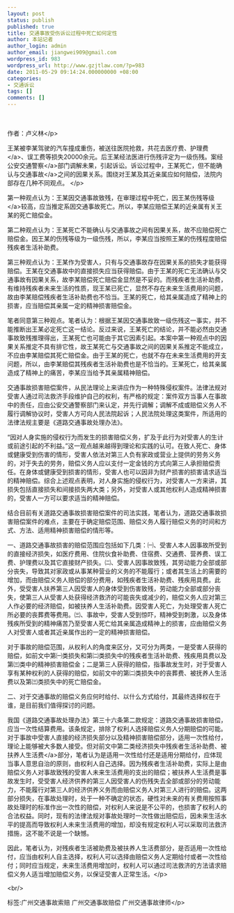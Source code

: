 ```yaml
---
layout: post
status: publish
published: true
title: 交通事故受伤诉讼过程中死亡如何定性
author: 本站记者
author_login: admin
author_email: jiangwei909@gmail.com
wordpress_id: 983
wordpress_url: http://www.gzjtlaw.com/?p=983
date: 2011-05-29 09:14:24.000000000 +08:00
categories:
- 交通诉讼
tags: []
comments: []
---
```

<p><p>　　 <p>作者：卢义林<&#47;p><p>王某被李某驾驶的汽车撞成重伤，被送往医院抢救，共花去医疗费、<a>护理费<&#47;a>、误工费等损失20000余元。后王某经法医进行伤残评定为一级伤残。案经公安<a>交通警察<&#47;a>部门调解未果，引起诉讼。诉讼过程中，王某死亡，但不能确认与<a>交通事故<&#47;a>之间的因果关系。围绕对王某及其近亲属应如何赔偿，法院内部存在几种不同观点。 <&#47;p><p>第一种观点认为：王某因交通事故致残，在审理过程中死亡，因王某<a>伤残等级<&#47;a>较高，应当推定系因交通事故死亡。所以，李某应赔偿王某的近亲属有关王某的死亡赔偿金。<p>第二种观点认为：王某死亡不能确认与交通事故之间有因果关系，故不应赔偿死亡赔偿金。因王某的伤残等级为一级伤残，所以，李某应当按照王某的伤残程度赔偿残疾者生活补助费。<p>第三种观点认为：王某作为受害人，只有与交通事故存在因果关系的损失才能获得赔偿。王某在交通事故中的直接损失应当获得赔偿。由于王某的死亡无法确认与交通事故有因果关系，故李某赔偿死亡赔偿金显然是不妥的。而残疾者生活补助费，有维持残疾者未来生活的性质，现王某已死亡，显然不存在未来生活费用的问题，故由李某赔偿残疾者生活补助费也不恰当。王某的死亡，给其亲属造成了精神上的损害，应当赔偿其亲属一定的精神损害赔偿金。<p>笔者同意第三种观点。笔者认为：根据王某因交通事故致一级伤残这一事实，并不能推断出王某必定死亡这一结论。反过来说，王某死亡的结论，并不能必然由交通事故致残推理得出，王某死亡也可能由于其它因素引起。本案中第一种观点中的因果关系推定不具有排它性，故王某死亡与交通事故之间的因果关系推定不能成立，不应由李某赔偿其死亡赔偿金。由于王某的死亡，也就不存在未来生活费用的开支问题，所以，由李某赔偿其残疾者生活补助费也是不恰当的。王某死亡，给其亲属造成了精神上的痛苦，李某应当给予其亲属精神赔偿。<p>交通事故损害赔偿案件，从民法理论上来讲应作为一种特殊侵权案件。法律法规对受害人通过司法救济手段维护自己的权利，有严格的规定：案件双方当事人在事故中的责任，应由公安交通警察部门来认定，并先行调解；调解不成或赔偿义务人不履行调解协议时，受害人方可向人民法院起诉；人民法院处理这类案件，所适用的法律法规主要是《道路交通事故处理办法》。<p>&ldquo;因对人身实施的侵权行为而发生的损害赔偿义务，扩及于此行为对受害人的生计或前途引起的不利益。&rdquo;这一观点越来越得到理论和实践的认可。在致人死亡、身体或健康受到伤害的情形，受害人依法对第三人负有家政或营业上提供的劳务义务的，对于失去的劳务，赔偿义务人应以支付一定金钱的方式向第三人承担赔偿责任。在身体或健康受到损害的情形，受害人也可以因非为财产损害的损害请求适当的精神赔偿。综合上述观点表明，对人身实施的侵权行为，对受害人一方来讲，其损失包括直接损失和间接损失两大类；另外，对受害人或其他权利人造成精神损害的，受害人一方可以要求适当的精神赔偿。<p>结合目前有关道路交通事故损害赔偿案件的司法实践，笔者认为，道路交通事故损害赔偿案件的难点，主要在于确定赔偿范围、赔偿义务人履行赔偿义务的时间和方式、方法、适用精神损害赔偿的情形等。<p>一、道路交通事故损害的赔偿范围应包括如下几类：㈠、受害人本人因事故所受到的直接经济损失，如医疗费用、住院伙食补助费、住宿费、交通费、营养费、误工费、护理费以及其它直接财产损失。㈡、受害人因事故致残，其劳动能力全部或部分丧失，导致其对家政或从事某种营业的义务的不能履行；或者其生活上的需要的增加，而由赔偿义务人赔偿的部分费用，如残疾者生活补助费、残疾用具费。此外，受受害人扶养第三人因受害人的身体受到伤害致残，劳动能力全部或部分丧失，使第三人从受害人处获得经济救济的可能丧失或减少的，赔偿义务人应对第三人作必要的经济赔偿，如被扶养人生活补助费。因受害人死亡，为处理受害人死亡所必要的丧葬费等费用。㈢、事故中，受害人受到惊吓，精神受到刺激，以及身体残疾所受到的精神痛苦乃至受害人死亡给其亲属造成精神上的损害，应由赔偿义务人对受害人或者其近亲属作出的一定的精神损害赔偿。<p>对于事故的赔偿范围，从权利人的角度来区分，又可分为两类，一是受害人获得的赔偿，如前文中第㈠类损失和第㈡类损失中的残疾者生活补助费、残疾用具费以及第㈢类中的精神损害赔偿金；二是第三人获得的赔偿，指事故发生时，对于受害人享有某种权利的人获得的赔偿，如前文中的第㈡类损失中的丧葬费、被抚养人生活费以及第㈢类损失中的死亡赔偿金。<p>二、对于交通事故的赔偿义务应何时给付、以什么方式给付，其最终选择权在于谁，是目前我们值得探讨的问题。<p>我国《道路交通事故处理办法》第三十六条第二款规定：道路交通事故损害赔偿，应当一次性结算费用。该条规定，排除了权利人选择赔偿义务人分期赔偿的可能。对于事故中受害人直接的经济损失部分以及精神损害赔偿部分，适用一次性给付，理论上能够被大多数人接受。但对前文中第二类经济损失中残疾者生活补助费、<a>被扶养人生活费<&#47;a>部分，笔者认为是适用一次性给付还是适用分期给付，应体现当事人意思自治的原则，由权利人自己选择。因为残疾者生活补助费，实际上是由赔偿义务人对事故致残的受害人未来生活费用的支出的赔偿；被扶养人生活费是事故发生时，受受害人经济供养的第三人因受害人的伤残失去全部或部分的劳动能力，不能履行对第三人的经济供养义务而由赔偿义务人对第三人进行的赔偿。这两部分损失，在事故处理时，处于一种不确定的状态，硬性对未来的有关费用按照事故处理时的标准作出一次性的赔偿，对权利人来说是不公平的，也损害了权利人的合法权益。同时，现有的法律法规对事故处理时一次性做出赔偿后，因未来生活水平的提高而导致权利人未来生活费用的增加，却没有规定权利人可以采取司法救济措施，这不能不说是一个缺憾。<p>因此，笔者认为，对残疾者生活被助费及被扶养人生活费部分，是否适用一次性给付，应当由权利人自主选择，权利人可以选择由赔偿义务人定期给付或者一次性给付；同时应当规定，未来生活费用增加时，权利人可以通过司法救济的方法请求赔偿义务人适当增加赔偿义务，以保证受害人正常生活。<&#47;p><br&#47;><p>标签:广州交通事故索赔 广州交通事故赔偿 广州交通事故律师<&#47;p>
